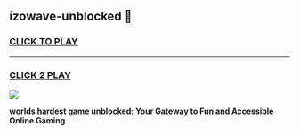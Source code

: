
## izowave-unblocked 👋
<h3>
<a href="https://premium.freeplayer.one?title=izowave-unblocked&ref=14F">CLICK TO PLAY</a></h3>
<hr>

<h3>
<a href="https://premium.freeplayer.one?title=izowave-unblocked&ref=14F">CLICK 2 PLAY</a>
  
</h3>

<a href="https://premium.freeplayer.one?title=izowave-unblocked&ref=12F/"><img src="https://clearcache.store/games.png"></a>


**worlds hardest game unblocked: Your Gateway to Fun and Accessible Online Gaming**
